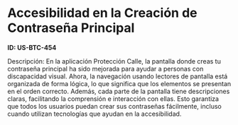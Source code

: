 # Accesibilidad en la Creación de Contraseña Principal

**ID: US-BTC-454**

Descripción: En la aplicación Protección Calle, la pantalla donde creas tu contraseña principal ha sido mejorada para ayudar a personas con discapacidad visual. Ahora, la navegación usando lectores de pantalla está organizada de forma lógica, lo que significa que los elementos se presentan en el orden correcto. Además, cada parte de la pantalla tiene descripciones claras, facilitando la comprensión e interacción con ellas. Esto garantiza que todos los usuarios puedan crear sus contraseñas fácilmente, incluso cuando utilizan tecnologías que ayudan en la accesibilidad.